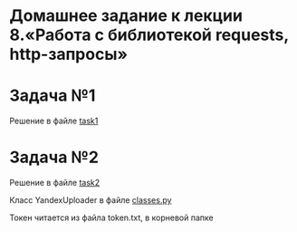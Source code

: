 # Домашнее задание к лекции 8.«Работа с библиотекой requests, http-запросы»
# Задача №1
Решение в файле [task1](requests_HW/blob/main/task1.py)

# Задача №2
Решение в файле [task2](requests_HW/blob/main/task2.py)

Класс YandexUploader в файле [classes.py](requests_HW/blob/main/classes.py)

Токен читается из файла token.txt, в корневой папке